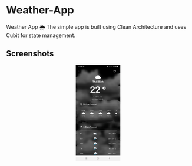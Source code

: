 # Weather-App

Weather App 🌦️
The simple app is built using Clean Architecture and uses Cubit for state management.

## Screenshots

<p align="center">
  <img src="screenshot/Screenshot_20241123-234401.jpg" alt="Home" width="24%" style="margin-right: 5px;">
</p>

